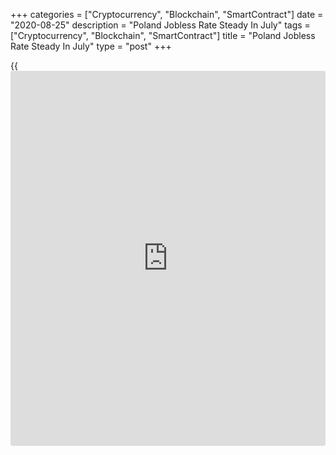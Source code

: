 +++
categories = ["Cryptocurrency", "Blockchain", "SmartContract"]
date = "2020-08-25"
description = "Poland Jobless Rate Steady In July"
tags = ["Cryptocurrency", "Blockchain", "SmartContract"]
title = "Poland Jobless Rate Steady In July"
type = "post"
+++

{{<iframe id="large-banner" src="https://www.bounty.group/#slide=1.0" width="100%" height="600" scrolling="no" style="border: 0px solid rgb(216, 221, 230); border-radius: 3px;">}}

Poland's jobless rate rose remained stable in July, data from Statistics
Poland showed on Tuesday.

The registered jobless rate was 6.1 percent in July, same as seen in
June. This was in line with economists' expectation.

In the same month last year, the unemployment rate was 5.2 percent.

The newly registered unemployed persons increased to 111,400 in July
from 127,700 in the same month last year. In June, the number of
unemployed persons was 106,400.

The number of youth unemployed persons, which is applied to below 25 age
group, rose to 131,200 in July from 132,200 in the previous month.

For comments and feedback [contact](https://www.playgroundfx.com/contact/): editorial@rtt[news](https://www.letsplayfx.com/blog/forex-news-website/).com

[Economic News][1]

 **What parts of the world are seeing the best (and worst) economic
performances lately? Click[here][2] to check out our [Econ Scorecard][2]
and find out! See up-to-the-moment [ranking](https://www.playgroundfx.com/blog/crypto-exchange-ranking/)s for the best and worst
performers in [GDP][3], [unemployment rate][4], [inflation][5] and much
more.**

   1. www.rtt[news](https://www.letsplayfx.com/blog/forex-news-website/).com/Content/EconomicNews.aspx
   2. www.rtt[news](https://www.letsplayfx.com/blog/forex-news-website/).com/economic-scorecard/world-rank/industrial-production/highest-performance.aspx
   3. www.rtt[news](https://www.letsplayfx.com/blog/forex-news-website/).com/economic-scorecard/world-rank/GDP/highest-performance.aspx
   4. www.rtt[news](https://www.letsplayfx.com/blog/forex-news-website/).com/economic-scorecard/world-rank/unemployment-rate/lowest-performance.aspx
   5. www.rtt[news](https://www.letsplayfx.com/blog/forex-news-website/).com/economic-scorecard/world-rank/CPI/highest-performance.aspx